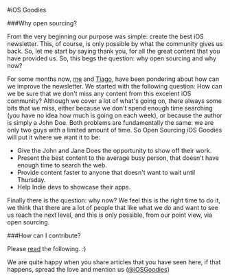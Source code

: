 #iOS Goodies


###Why open sourcing?

From the very beginning our purpose was simple: create the best iOS newsletter. This, of course, is only possible by what the community gives us back. So, let me start by saying thank you, for all the great content that you have provided us. So, this begs the question: why open sourcing and why now? 

For some months now, [me](https://twitter.com/RuiAAPeres) and [Tiago](https://twitter.com/_tiagoalmeida), have been pondering about how can we improve the newsletter. We started with the following question: How can we be sure that we don't miss any content from this excelent iOS community? Although we cover a lot of what's going on, there always some bits that we miss, either because we don't spend enough time searching (you have no idea how much is going on each week), or because the author is simply a John Doe. Both problems are fundamentally the same: we are only two guys with a limited amount of time. So Open Sourcing iOS Goodies will put it where we want it to be:

* Give the John and Jane Does the opportunity to show off their work.
* Present the best content to the average busy person, that doesn't have enough time to search the web.
* Provide content faster to anyone that doesn't want to wait until Thursday.
* Help Indie devs to showcase their apps.

Finally there is the question: why now? We feel this is the right time to do it, we think that there are a lot of people that like what we do and want to see us reach the next level, and this is only possible, from our point view, via open sourcing.

###How can I contribute?

Please [read](https://github.com/iOS-Goodies/Contributing-Guidelines/blob/master/README.md) the following. :) 

We are quite happy when you share articles that you have seen here, if that happens, spread the love and mention us ([@iOSGoodies](https://twitter.com/iosgoodies))
